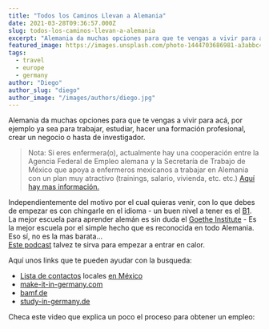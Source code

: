 ```yaml
---
title: "Todos los Caminos Llevan a Alemania"
date: 2021-03-28T09:36:57.000Z
slug: todos-los-caminos-llevan-a-alemania
excerpt: "Alemania da muchas opciones para que te vengas a vivir para acá, por ejemplo ya sea para trabajar, estudiar, hacer una formación profesional, crear un negocio o..."
featured_image: https://images.unsplash.com/photo-1444703686981-a3abbc4d4fe3?crop=entropy&cs=tinysrgb&fit=max&fm=jpg&ixid=MnwxMTc3M3wwfDF8c2VhcmNofDN8fG1hZ2ljfGVufDB8fHx8MTYxNjkyNDA3NA&ixlib=rb-1.2.1&q=80&w=2000
tags:
  - travel
  - europe
  - germany
author: "Diego"
author_slug: "diego"
author_image: "/images/authors/diego.jpg"
---
```


Alemania da muchas opciones para que te vengas a vivir para acá, por ejemplo ya sea para trabajar, estudiar, hacer una formación profesional, crear un negocio o hasta de investigador.

> Nota: Si eres enfermera(o), actualmente hay una cooperación entre la Agencia Federal de Empleo alemana y la Secretaría de Trabajo de México que apoya a enfermeros mexicanos a trabajar en Alemania con un plan muy atractivo (trainings, salario, vivienda, etc. etc.) [Aquí hay mas información.](https://www.arbeitsagentur.de/vor-ort/zav/trabajos-de-enfermeria-en-alemania)

Independientemente del motivo por el cual quieras venir, con lo que debes de empezar es con chingarle en el idioma - un buen nivel a tener es el [B1](https://www.goethe.de/ins/mx/es/spr/prf/gzb1.cfm).  
La mejor escuela para aprender alemán es sin duda el [Goethe Institute](https://www.goethe.de/ins/mx/es/index.html) - Es la mejor escuela por el simple hecho que es reconocida en todo Alemania. Eso sí, no es la mas barata...  
[Este podcast](https://podcasts.apple.com/us/podcast/podcast-radio-d/id433122457) talvez te sirva para empezar a entrar en calor.

Aquí unos links que te pueden ayudar con la busqueda:

*   [](https://www.make-it-in-germany.mx/contactos-en-mexico#c41800)[Lista de c](https://www.make-it-in-germany.mx/contactos-en-mexico#c41800)[ontactos](https://www.make-it-in-germany.mx/contactos-en-mexico#c41800) locales[](https://www.make-it-in-germany.mx/contactos-en-mexico#c41800) [en México](https://www.make-it-in-germany.mx/contactos-en-mexico#c41800)
*   [make-it-in-germany.com](https://www.goethe.de/ins/mx/es/spr/prf/gzb1.cfm)
*   [bamf.de](https://www.bamf.de/EN/Startseite/startseite_node.html)
*   [study-in-germany.de](https://www.study-in-germany.de/en/)

Checa este video que explica un poco el proceso para obtener un empleo: